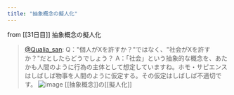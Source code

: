 ```yaml
---
title: "抽象概念の擬人化"
---
```


from [[31日目]]
抽象概念の擬人化
> [@Qualia_san](https://twitter.com/Qualia_san/status/1596519587621003265?s=20&t=rgQ67gmT9xnePo5_Yu8dlg): Q："個人がXを許すか？"ではなく、"社会がXを許すか？"だとしたらどうでしょう？
> A：「社会」という抽象的な概念を、あたかも人間のように行為の主体として想定していますね。ホモ・サピエンスはしばしば物事を人間のように仮定する。その仮定はしばしば不適切です。
> ![image](https://pbs.twimg.com/media/Fif2GVGakAA0Q63.png)
[[抽象概念]]の[[擬人化]]

